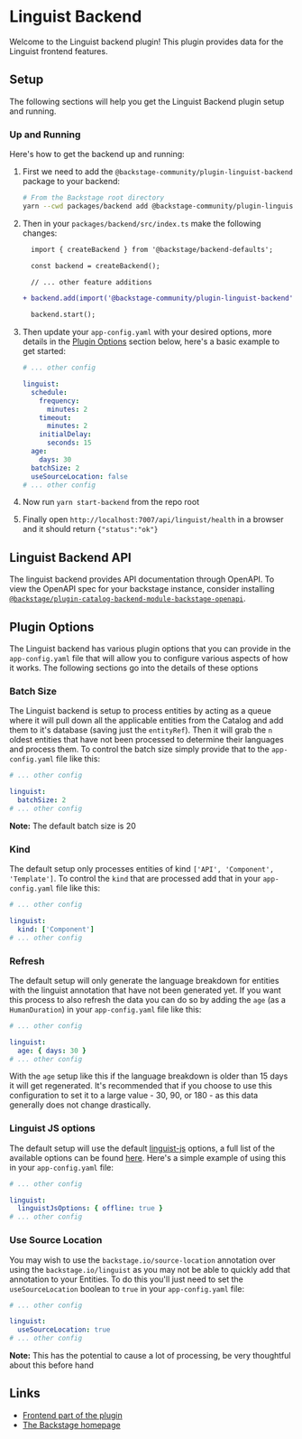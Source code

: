 # Linguist Backend

Welcome to the Linguist backend plugin! This plugin provides data for the Linguist frontend features.

## Setup

The following sections will help you get the Linguist Backend plugin setup and running.

### Up and Running

Here's how to get the backend up and running:

1. First we need to add the `@backstage-community/plugin-linguist-backend` package to your backend:

   ```sh
   # From the Backstage root directory
   yarn --cwd packages/backend add @backstage-community/plugin-linguist-backend
   ```

2. Then in your `packages/backend/src/index.ts` make the following changes:

   ```diff
     import { createBackend } from '@backstage/backend-defaults';

     const backend = createBackend();

     // ... other feature additions

   + backend.add(import('@backstage-community/plugin-linguist-backend'));

     backend.start();
   ```

3. Then update your `app-config.yaml` with your desired options, more details in the [Plugin Options](#plugin-options) section below, here's a basic example to get started:

   ```yaml
   # ... other config

   linguist:
     schedule:
       frequency:
         minutes: 2
       timeout:
         minutes: 2
       initialDelay:
         seconds: 15
     age:
       days: 30
     batchSize: 2
     useSourceLocation: false
   # ... other config
   ```

4. Now run `yarn start-backend` from the repo root
5. Finally open `http://localhost:7007/api/linguist/health` in a browser and it should return `{"status":"ok"}`

## Linguist Backend API

The linguist backend provides API documentation through OpenAPI. To view the OpenAPI spec for your backstage instance, consider installing [`@backstage/plugin-catalog-backend-module-backstage-openapi`](https://github.com/backstage/backstage/blob/master/plugins/catalog-backend-module-backstage-openapi/README.md).

## Plugin Options

The Linguist backend has various plugin options that you can provide in the `app-config.yaml` file that will allow you to configure various aspects of how it works. The following sections go into the details of these options

### Batch Size

The Linguist backend is setup to process entities by acting as a queue where it will pull down all the applicable entities from the Catalog and add them to it's database (saving just the `entityRef`). Then it will grab the `n` oldest entities that have not been processed to determine their languages and process them. To control the batch size simply provide that to the `app-config.yaml` file like this:

```yaml
# ... other config

linguist:
  batchSize: 2
# ... other config
```

**Note:** The default batch size is 20

### Kind

The default setup only processes entities of kind `['API', 'Component', 'Template']`. To control the `kind` that are processed add that in your `app-config.yaml` file like this:

```yaml
# ... other config

linguist:
  kind: ['Component']
# ... other config
```

### Refresh

The default setup will only generate the language breakdown for entities with the linguist annotation that have not been generated yet. If you want this process to also refresh the data you can do so by adding the `age` (as a `HumanDuration`) in your `app-config.yaml` file like this:

```yaml
# ... other config

linguist:
  age: { days: 30 }
# ... other config
```

With the `age` setup like this if the language breakdown is older than 15 days it will get regenerated. It's recommended that if you choose to use this configuration to set it to a large value - 30, 90, or 180 - as this data generally does not change drastically.

### Linguist JS options

The default setup will use the default [linguist-js](https://www.npmjs.com/package/linguist-js) options, a full list of the available options can be found [here](https://www.npmjs.com/package/linguist-js#API). Here's a simple example of using this in your `app-config.yaml` file:

```yaml
# ... other config

linguist:
  linguistJsOptions: { offline: true }
# ... other config
```

### Use Source Location

You may wish to use the `backstage.io/source-location` annotation over using the `backstage.io/linguist` as you may not be able to quickly add that annotation to your Entities. To do this you'll just need to set the `useSourceLocation` boolean to `true` in your `app-config.yaml` file:

```yaml
# ... other config

linguist:
  useSourceLocation: true
# ... other config
```

**Note:** This has the potential to cause a lot of processing, be very thoughtful about this before hand

## Links

- [Frontend part of the plugin](https://github.com/backstage/community-plugins/tree/main/workspaces/linguist/plugins/linguist)
- [The Backstage homepage](https://backstage.io)
